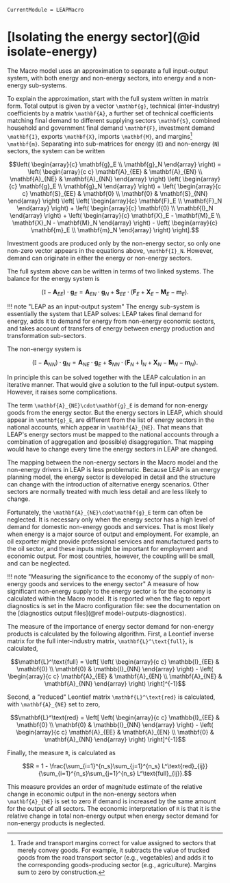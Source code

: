 ```@meta
CurrentModule = LEAPMacro
```

# [Isolating the energy sector](@id isolate-energy)
The Macro model uses an approximation to separate a full input-output system, with both energy and non-energy sectors, into energy and a non-energy sub-systems.

To explain the approximation, start with the full system written in matrix form. Total output is given by a vector ``\mathbf{g}``, technical (inter-industry) coefficients by a matrix ``\mathbf{A}``, a further set of technical coefficients matching final demand to different supplying sectors ``\mathbf{S}``, combined household and government final demand ``\mathbf{F}``, investment demand ``\mathbf{I}``, exports ``\mathbf{X}``, imports ``\mathbf{M}``, and margins[^1] ``\mathbf{m}``. Separating into sub-matrices for energy (``E``) and non-energy (``N``) sectors, the system can be written
```math
\left(
    \begin{array}{c}
        \mathbf{g}_E \\
        \mathbf{g}_N
    \end{array}
\right)
=
\left(
    \begin{array}{c c}
        \mathbf{A}_{EE} & \mathbf{A}_{EN} \\
        \mathbf{A}_{NE} & \mathbf{A}_{NN}
    \end{array}
\right)
\left(
    \begin{array}{c}
        \mathbf{g}_E \\
        \mathbf{g}_N
    \end{array}
\right)
+
\left(
    \begin{array}{c c}
        \mathbf{S}_{EE} & \mathbf{0} \\
        \mathbf{0} & \mathbf{S}_{NN}
    \end{array}
\right)
\left[
    \left(
        \begin{array}{c}
            \mathbf{F}_E \\
            \mathbf{F}_N
        \end{array}
    \right)
    +
    \left(
        \begin{array}{c}
            \mathbf{0} \\
            \mathbf{I}_N
        \end{array}
    \right)
    +
    \left(
        \begin{array}{c}
            \mathbf{X}_E - \mathbf{M}_E \\
            \mathbf{X}_N - \mathbf{M}_N
        \end{array}
    \right)
    -
    \left(
        \begin{array}{c}
            \mathbf{m}_E \\
            \mathbf{m}_N
        \end{array}
    \right)
\right].
```
Investment goods are produced only by the non-energy sector, so only one non-zero vector appears in the equations above, ``\mathbf{I}_N``. However, demand can originate in either the energy or non-energy sectors.

The full system above can be written in terms of two linked systems. The balance for the energy system is
```math
\left(\mathbb{I} - \mathbf{A}_{EE}\right)\cdot\mathbf{g}_E = \mathbf{A}_{EN}\cdot\mathbf{g}_N +
    \mathbf{S}_{EE}\cdot\left(\mathbf{F}_E + \mathbf{X}_E - \mathbf{M}_E - \mathbf{m}_E\right).
```

!!! note "LEAP as an input-output system"
    The energy sub-system is essentially the system that LEAP solves: LEAP takes final demand for energy, adds it to demand for energy from non-energy economic sectors, and takes account of transfers of energy between energy production and transformation sub-sectors.

The non-energy system is
```math
\left(\mathbb{I} - \mathbf{A}_{NN}\right)\cdot\mathbf{g}_N = \mathbf{A}_{NE}\cdot\mathbf{g}_E +
    \mathbf{S}_{NN}\cdot\left(\mathbf{F}_N + \mathbf{I}_N + \mathbf{X}_N - \mathbf{M}_N - \mathbf{m}_N\right).
```
In principle this can be solved together with the LEAP calculation in an iterative manner. That would give a solution to the full input-output system. However, it raises some complications.

The term ``\mathbf{A}_{NE}\cdot\mathbf{g}_E`` is demand for non-energy goods from the energy sector. But the energy sectors in LEAP, which should appear in ``\mathbf{g}_E``, are different from the list of energy sectors in the national accounts, which appear in ``\mathbf{A}_{NE}``. That means that LEAP's energy sectors must be mapped to the national accounts through a combination of aggregation and (possible) disaggregation. That mapping would have to change every time the energy sectors in LEAP are changed.

The mapping between the non-energy sectors in the Macro model and the non-energy drivers in LEAP is less problematic. Because LEAP is an energy planning model, the energy sector is developed in detail and the structure can change with the introduction of alternative energy scenarios. Other sectors are normally treated with much less detail and are less likely to change.

Fortunately, the ``\mathbf{A}_{NE}\cdot\mathbf{g}_E`` term can often be neglected. It is necessary only when the energy sector has a high level of demand for domestic non-energy goods and services. That is most likely when energy is a major source of output and employment. For example, an oil exporter might provide professional services and manufactured parts to the oil sector, and these inputs might be important for employment and economic output. For most countries, however, the coupling will be small, and can be neglected.

!!! note "Measuring the significance to the economy of the supply of non-energy goods and services to the energy sector"
    A measure of how significant non-energy supply to the energy sector is for the economy is calculated within the Macro model. It is reported when the flag to report diagnostics is set in the Macro configuration file: see the documentation on the [diagnostics output files](@ref model-outputs-diagnostics).

The measure of the importance of energy sector demand for non-energy products is calculated by the following algorithm. First, a Leontief inverse matrix for the full inter-industry matrix, ``\mathbf{L}^\text{full}``, is calculated,
```math
\mathbf{L}^\text{full} = \left[
    \left(
        \begin{array}{c c}
            \mathbb{I}_{EE} & \mathbf{0} \\
            \mathbf{0} & \mathbb{I}_{NN}
        \end{array}
    \right)
    -
    \left(
        \begin{array}{c c}
            \mathbf{A}_{EE} & \mathbf{A}_{EN} \\
            \mathbf{A}_{NE} & \mathbf{A}_{NN}
        \end{array}
    \right)
\right]^{-1}
```
Second, a "reduced" Leontief matrix ``\mathbf{L}^\text{red}`` is calculated, with ``\mathbf{A}_{NE}`` set to zero,
```math
\mathbf{L}^\text{red} = \left[
    \left(
        \begin{array}{c c}
            \mathbb{I}_{EE} & \mathbf{0} \\
            \mathbf{0} & \mathbb{I}_{NN}
        \end{array}
    \right)
    -
    \left(
        \begin{array}{c c}
            \mathbf{A}_{EE} & \mathbf{A}_{EN} \\
            \mathbf{0} & \mathbf{A}_{NN}
        \end{array}
    \right)
\right]^{-1}
```
Finally, the measure ``R``, is calculated as
```math
R = 1 - \frac{\sum_{i=1}^{n_s}\sum_{j=1}^{n_s} L^\text{red}_{ij}}{\sum_{i=1}^{n_s}\sum_{j=1}^{n_s} L^\text{full}_{ij}}.
```
This measure provides an order of magnitude estimate of the relative change in economic output in the non-energy sectors when ``\mathbf{A}_{NE}`` is set to zero if demand is increased by the same amount for the output of all sectors. The economic interpretation of ``R`` is that it is the relative change in total non-energy output when energy sector demand for non-energy products is neglected.

[^1]: Trade and transport margins correct for value assigned to sectors that merely convey goods. For example, it subtracts the value of trucked goods from the road transport sector (e.g., vegetables) and adds it to the corresponding goods-producing sector (e.g., agriculture). Margins sum to zero by construction.